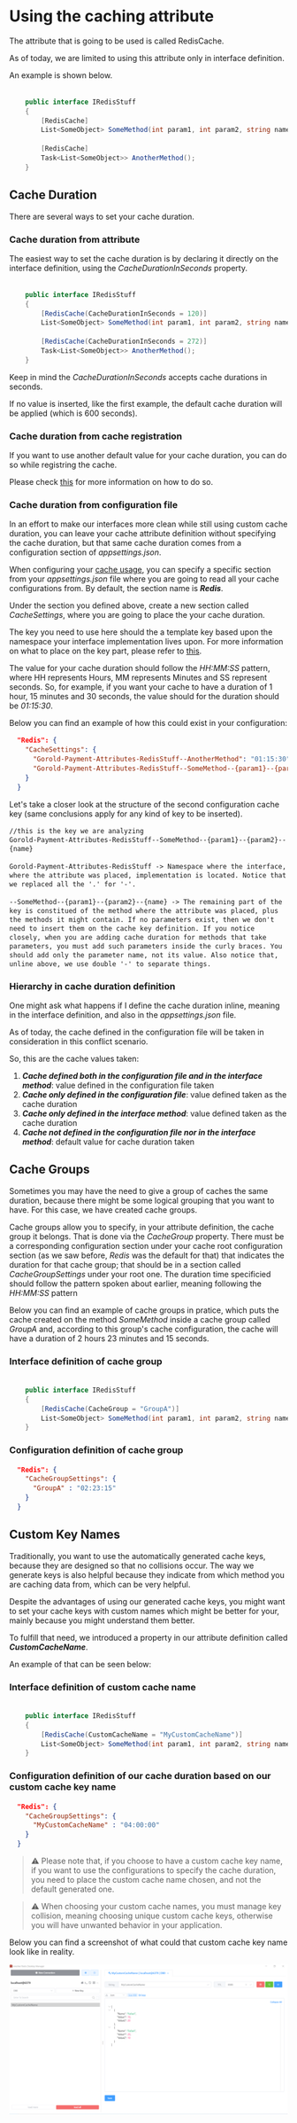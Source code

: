 # Using the caching attribute

The attribute that is going to be used is called RedisCache.

As of today, we are limited to using this attribute only in interface definition.

An example is shown below.

```csharp

    public interface IRedisStuff
    {
        [RedisCache]
        List<SomeObject> SomeMethod(int param1, int param2, string name);

        [RedisCache]
        Task<List<SomeObject>> AnotherMethod();
    }

```

## Cache Duration

There are several ways to set your cache duration.

### Cache duration from attribute

The easiest way to set the cache duration is by declaring it directly on the interface definition, using the _CacheDurationInSeconds_ property.

```csharp

    public interface IRedisStuff
    {
        [RedisCache(CacheDurationInSeconds = 120)]
        List<SomeObject> SomeMethod(int param1, int param2, string name);

        [RedisCache(CacheDurationInSeconds = 272)]
        Task<List<SomeObject>> AnotherMethod();
    }

```

Keep in mind the _CacheDurationInSeconds_ accepts cache durations in seconds.

If no value is inserted, like the first example, the default cache duration will be applied (which is 600 seconds).

### Cache duration from cache registration

If you want to use another default value for your cache duration, you can do so while registring the cache.

Please check [this](../CacheRegistration/CacheRegistration.md) for more information on how to do so.

### Cache duration from configuration file

In an effort to make our interfaces more clean while still using custom cache duration, you can leave your cache attribute definition without specifying the cache duration, but that same cache duration comes from a configuration section of _appsettings.json_.

When configuring your [cache usage](../CacheRegistration/CacheRegistration.md), you can specify a specific section from your _appsettings.json_ file where you are going to read all your cache configurations from. By default, the section name is **_Redis_**.

Under the section you defined above, create a new section called _CacheSettings_, where you are going to place the your cache duration.

The key you need to use here should the a template key based upon the namespace your interface implementation lives upon. For more information on what to place on the key part, please refer to [this](../CacheKeyGeneration/CacheKeyGeneration.md).

The value for your cache duration should follow the _HH:MM:SS_ pattern, where HH represents Hours, MM represents Minutes and SS represent seconds. So, for example, if you want your cache to have a duration of 1 hour, 15 minutes and 30 seconds, the value should for the duration should be _01:15:30_.

Below you can find an example of how this could exist in your configuration:

```json
  "Redis": {
    "CacheSettings": {
      "Gorold-Payment-Attributes-RedisStuff--AnotherMethod": "01:15:30",
      "Gorold-Payment-Attributes-RedisStuff--SomeMethod--{param1}--{param2}--{name}": "00:20:00"
    }
  }
```

Let's take a closer look at the structure of the second configuration cache key (same conclusions apply for any kind of key to be inserted).

```
//this is the key we are analyzing
Gorold-Payment-Attributes-RedisStuff--SomeMethod--{param1}--{param2}--{name}

Gorold-Payment-Attributes-RedisStuff -> Namespace where the interface, where the attribute was placed, implementation is located. Notice that we replaced all the '.' for '-'.

--SomeMethod--{param1}--{param2}--{name} -> The remaining part of the key is constitued of the method where the attribute was placed, plus the methods it might contain. If no parameters exist, then we don't need to insert them on the cache key definition. If you notice closely, when you are adding cache duration for methods that take parameters, you must add such parameters inside the curly braces. You should add only the parameter name, not its value. Also notice that, unline above, we use double '-' to separate things.
```

### Hierarchy in cache duration definition

One might ask what happens if I define the cache duration inline, meaning in the interface definition, and also in the _appsettings.json_ file.

As of today, the cache defined in the configuration file will be taken in consideration in this conflict scenario.

So, this are the cache values taken:

1. **_Cache defined both in the configuration file and in the interface method_**: value defined in the configuration file taken
2. **_Cache only defined in the configuration file_**: value defined taken as the cache duration
3. **_Cache only defined in the interface method_**: value defined taken as the cache duration
4. **_Cache not defined in the configuration file nor in the interface method_**: default value for cache duration taken

## Cache Groups

Sometimes you may have the need to give a group of caches the same duration, because there might be some logical grouping that you want to have. For this case, we have created cache groups.

Cache groups allow you to specify, in your attribute definition, the cache group it belongs. That is done via the _CacheGroup_ property. There must be a corresponding configuration section under your cache root configuration section (as we saw before, _Redis_ was the default for that) that indicates the duration for that cache group; that should be in a section called _CacheGroupSettings_ under your root one. The duration time specificied should follow the pattern spoken about earlier, meaning following the _HH:MM:SS_ pattern

Below you can find an example of cache groups in pratice, which puts the cache created on the method _SomeMethod_ inside a cache group called _GroupA_ and, according to this group's cache configuration, the cache will have a duration of 2 hours 23 minutes and 15 seconds.

### Interface definition of cache group

```csharp

    public interface IRedisStuff
    {
        [RedisCache(CacheGroup = "GroupA")]
        List<SomeObject> SomeMethod(int param1, int param2, string name);
    }

```

### Configuration definition of cache group

```json
  "Redis": {
    "CacheGroupSettings": {
      "GroupA" : "02:23:15"
    }
  }
```

## Custom Key Names

Traditionally, you want to use the automatically generated cache keys, because they are designed so that no collisions occur. The way we generate keys is also helpful because they indicate from which method you are caching data from, which can be very helpful.

Despite the advantages of using our generated cache keys, you might want to set your cache keys with custom names which might be better for your, mainly because you might understand them better.

To fulfill that need, we introduced a property in our attribute definition called _**CustomCacheName**_.

An example of that can be seen below:

### Interface definition of custom cache name

```csharp

    public interface IRedisStuff
    {
        [RedisCache(CustomCacheName = "MyCustomCacheName")]
        List<SomeObject> SomeMethod(int param1, int param2, string name);
    }

```

### Configuration definition of our cache duration based on our custom cache key name

```json
  "Redis": {
    "CacheGroupSettings": {
      "MyCustomCacheName" : "04:00:00"
    }
  }
```

> :warning: Please note that, if you choose to have a custom cache key name, if you want to use the configurations to specify the cache duration, you need to place the custom cache name chosen, and not the default generated one.

> :warning: When choosing your custom cache names, you must manage key collision, meaning choosing unique custom cache keys, otherwise you will have unwanted behavior in your application.

Below you can find a screenshot of what could that custom cache key name look like in reality.

![Screenshot of a cache key, displayed using a Redis Client called Another Redis Desktop Manager](../../../media/cacheKeys/CustomCacheName.PNG)
